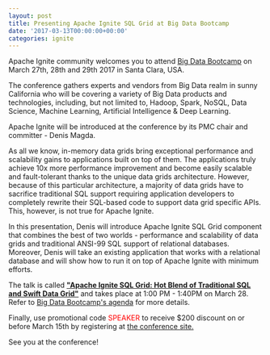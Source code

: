 ```yaml
---
layout: post
title: Presenting Apache Ignite SQL Grid at Big Data Bootcamp
date: '2017-03-13T00:00:00+00:00'
categories: ignite
---
```

Apache Ignite community welcomes you to attend <a href="http://globalbigdataconference.com/santa-clara/big-data-bootcamp/event-79.html" target="_blank">Big Data Bootcamp</a> on March 27th, 28th and 29th 2017 in Santa Clara, USA.

The conference gathers experts and vendors from Big Data realm in sunny California who will be covering a variety of Big Data products and technologies, including, but not limited to, Hadoop, Spark, NoSQL, Data Science, Machine Learning, Artificial Intelligence & Deep Learning. 

Apache Ignite will be introduced at the conference by its PMC chair and committer - Denis Magda.

As all we know, in-memory data grids bring exceptional performance and scalability gains to applications built on top of them. The applications truly achieve 10x more performance improvement and become easily scalable and fault-tolerant thanks to the unique data grids architecture. However, because of this particular architecture, a majority of data grids have to sacrifice traditional SQL support requiring application developers to completely rewrite their SQL-based code to support data grid specific APIs. This, however, is not true for Apache Ignite.

In this presentation, Denis will introduce Apache Ignite SQL Grid component that combines the best of two worlds - performance and scalability of data grids and traditional ANSI-99 SQL support of relational databases. Moreover, Denis will take an existing application that works with a relational database and will show how to run it on top of Apache Ignite with minimum efforts.

The talk is called <b><a href="http://globalbigdataconference.com/santa-clara/big-data-bootcamp-79/speaker-details/denis-magda-41504.html" target="_blank">"Apache Ignite SQL Grid: Hot Blend of Traditional SQL and Swift Data Grid"</a></b> and takes place at 1:00 PM - 1:40PM on March 28. Refer to <a href="http://globalbigdataconference.com/santa-clara/big-data-bootcamp/schedule-79.html" target="_blank">Big Data Bootcamp's agenda</a> for more details.

Finally, use promotional code <font color="red">SPEAKER</font> to receive $200 discount on or before  March 15th by registering at <a href="http://globalbigdataconference.com/santa-clara/big-data-bootcamp/attendee-registration-79.html" target="_blank">the conference site.</a>

See you at the conference!
